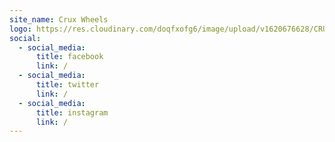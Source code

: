 ```yaml
---
site_name: Crux Wheels
logo: https://res.cloudinary.com/doqfxofg6/image/upload/v1620676628/CRUX_LOGO_WHITE_RGB-01_lpkoqv.png
social:
  - social_media:
      title: facebook
      link: /
  - social_media:
      title: twitter
      link: /
  - social_media:
      title: instagram
      link: /
---
```

